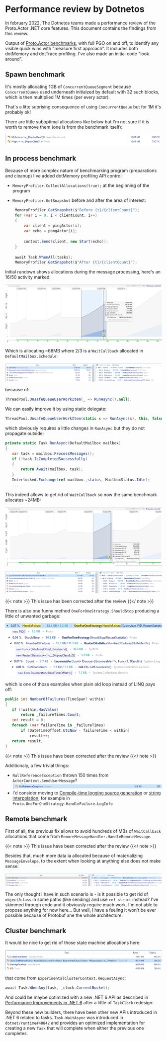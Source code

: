 # Performance review by Dotnetos

In february 2022, The Dotnetos teams made a performance review of the Proto.Actor .NET core features.
This document contains the findings from this review.

Output of [Proto.Actor benchmarks](https://gist.github.com/rogeralsing/12d16983f9d2e27d7c4b39cd25a64b18), with full PGO on and off, to identify any visible quick wins with "measure first approach". It includes both dotMemory and dotTrace profiling. I've also made an initial code "look around".

## Spawn benchmark

It's mostly allocating 1GB of `ConcurrentQueueSegment` because `ConcurrentQueue` used underneath initialzed by default with 32 such blocks, which is then multiplied 1M times (per every actor).

That's a litte suprising consequence of using `ConcurrentQueue` but for 1M it's probably ok!

There are little suboptimal allocations like below but I'm not sure if it is worth to remove them (one is from the benchmark itself):

![Actor](../images/perf1.png)

## In process benchmark

Because of more complex nature of benchmarking program (preparations and cleanup) I've added dotMemory profiling API control:

- `MemoryProfiler.CollectAllocations(true);` at the beginning of the program
- `MemoryProfiler.GetSnapshot` before and after the area of interest:

  ```cs
   MemoryProfiler.GetSnapshot($"Before {t}/{clientCount}");
   for (var i = 0; i < clientCount; i++)
   {
       var client = pingActor[i];
       var echo = pongActor[i];

       context.Send(client, new Start(echo));
   }

   await Task.WhenAll(tasks);
   MemoryProfiler.GetSnapshot($"After {t}/{clientCount}");
  ```

Initial rundown shows allocations during the message processing, here's an 16/50 activity marked:

![Actor](../images/perf2.png)

Which is allocating ~68MB where 2/3 is a `WaitCallback` allocated in `DefaultMailbox.Schedule`:

![Actor](../images/perf3.png)

because of:

```cs
ThreadPool.UnsafeQueueUserWorkItem(_ => RunAsync(),null);
```

We can easily improve it by using static delegate:

```cs
ThreadPool.UnsafeQueueUserWorkItem(static x => RunAsync(x), this, false);
```

which obviously requires a little changes in `RunAsync` but they do not propagate outside:

```cs
private static Task RunAsync(DefaultMailbox mailbox)
{
   var task = mailbox.ProcessMessages();
   if (!task.IsCompletedSuccessfully)
   {
       return Await(mailbox, task);
   }
   Interlocked.Exchange(ref mailbox._status, MailboxStatus.Idle);
   ...
```

This indeed allows to get rid of `WaitCallback` so now the same benchmark allocates ~24MB:

![Actor](../images/perf4.png)

![Actor](../images/perf5.png)

{{< note >}}
This issue has been corrected after the review
{{</ note >}}

There is also one funny method `OneForOneStrategy.ShouldStop` producing a little of unwanted garbage:

![Actor](../images/perf6.png)

which is one of those examples when plain old loop instead of LINQ pays off:

```cs
public int NumberOfFailures(TimeSpan? within)
{
   if (!within.HasValue)
       return _failureTimes.Count;
   int result = 0;
   foreach (var failureTime in _failureTimes)
       if (DateTimeOffset.UtcNow - failureTime < within)
           result++;
   return result;
}
```

{{< note >}}
This issue have been corrected after the review
{{</ note >}}

Additionaly, a few trivial things:

- `NullReferenceException` thrown 150 times from `ActorContext.SendUserMessage`? ![Actor](../images/perf7.png)
- I'd consider moving to [Compile-time logging source generation](https://docs.microsoft.com/en-us/dotnet/core/extensions/logger-message-generator) or [string interpolation](https://devblogs.microsoft.com/dotnet/string-interpolation-in-c-10-and-net-6/), for example in `Proto.OneForOneStrategy.HandleFailure.LogInfo`

## Remote benchmark

First of all, the previous fix allows to avoid hundreds of MBs of `WaitCallback` allocations that come from `RemoreMessageHandler.HandleRemoteMessage`.

{{< note >}}
This issue have been corrected after the review
{{</ note >}}

Besides that, much more data ia allocated because of materializing `MessageEnvelope`, to the extent when looking at anything else does not make sense:

![Actor](../images/perf8.png)

The only thought I have in such scenario is - is it possible to get rid of `object`/`class` in some paths (like sending) and use `ref struct` instead? I've skimmed through code and it obviously require much work. I'm not able to propose anything for now here... But well, I have a feeling it won't be ever possible because of Protobuf ane the whole architecture.

## Cluster benchmark

It would be nice to get rid of those state machine allocations here:

![Actor](../images/perf9.png)

that come from `ExperimentalClusterContext.RequestAsync`:

```cs
await Task.WhenAny(task, _clock.CurrentBucket);
```

And could be maybe optimized with a new .NET 6 API as described in [Performance Improvements in .NET 6](https://devblogs.microsoft.com/dotnet/performance-improvements-in-net-6/) after a little of `TaskClock` redesign:

Beyond these new builders, there have been other new APIs introduced in .NET 6 related to tasks. `Task.WaitAsync` was introduced in `dotnet/runtime#48842` and provides an optimized implementation for creating a new `Task` that will complete when either the previous one completes.
